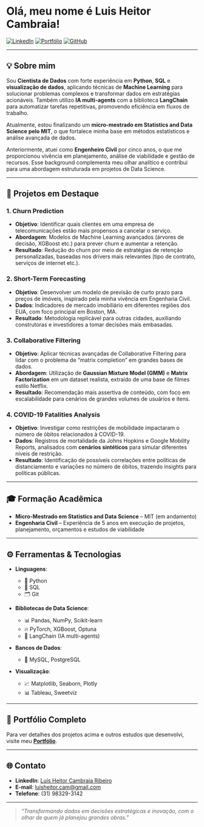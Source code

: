 # Olá, meu nome é **Luis Heitor Cambraia**! 



[![LinkedIn](https://img.shields.io/badge/-LinkedIn-blue?style=flat&logo=Linkedin&logoColor=white)](https://www.linkedin.com)
[![Portfólio](https://img.shields.io/badge/Portfólio-Visitar-success?style=flat&logo=firefox)](https://www.seu-portfolio.com)
[![GitHub](https://img.shields.io/github/followers/seu-usuario?label=Follow%20me&style=social)](https://github.com/seu-usuario)

---
## 💡 Sobre mim
Sou **Cientista de Dados** com forte experiência em **Python**, **SQL** e **visualização de dados**, aplicando técnicas de **Machine Learning** para solucionar problemas complexos e transformar dados em estratégias acionáveis. Também utilizo **IA multi-agents** com a biblioteca **LangChain** para automatizar tarefas repetitivas, promovendo eficiência em fluxos de trabalho.

Atualmente, estou finalizando um **micro-mestrado em Statistics and Data Science pelo MIT**, o que fortalece minha base em métodos estatísticos e análise avançada de dados.

Anteriormente, atuei como **Engenheiro Civil** por cinco anos, o que me proporcionou vivência em planejamento, análise de viabilidade e gestão de recursos. Esse background complementa meu olhar analítico e contribui para uma abordagem estruturada em projetos de Data Science.

---

## 🚀 Projetos em Destaque
### 1. Churn Prediction
- **Objetivo**: Identificar quais clientes em uma empresa de telecomunicações estão mais propensos a cancelar o serviço.  
- **Abordagem**: Modelos de Machine Learning avançados (árvores de decisão, XGBoost etc.) para prever churn e aumentar a retenção.  
- **Resultado**: Redução do churn por meio de estratégias de retenção personalizadas, baseadas nos drivers mais relevantes (tipo de contrato, serviços de internet etc.).

### 2. Short-Term Forecasting
- **Objetivo**: Desenvolver um modelo de previsão de curto prazo para preços de imóveis, inspirado pela minha vivência em Engenharia Civil.  
- **Dados**: Indicadores de mercado imobiliário em diferentes regiões dos EUA, com foco principal em Boston, MA.  
- **Resultado**: Metodologia replicável para outras cidades, auxiliando construtoras e investidores a tomar decisões mais embasadas.

### 3. Collaborative Filtering
- **Objetivo**: Aplicar técnicas avançadas de Collaborative Filtering para lidar com o problema de “matrix completion” em grandes bases de dados.  
- **Abordagem**: Utilização de **Gaussian Mixture Model (GMM)** e **Matrix Factorization** em um dataset realista, extraído de uma base de filmes estilo Netflix.  
- **Resultado**: Recomendação mais assertiva de conteúdo, com foco em escalabilidade para cenários de grandes volumes de usuários e itens.

### 4. COVID-19 Fatalities Analysis
- **Objetivo**: Investigar como restrições de mobilidade impactaram o número de óbitos relacionados à COVID-19.  
- **Dados**: Registros de mortalidade da Johns Hopkins e Google Mobility Reports, analisados com **cenários sintéticos** para simular diferentes níveis de restrição.  
- **Resultado**: Identificação de possíveis correlações entre políticas de distanciamento e variações no número de óbitos, trazendo insights para políticas públicas.

---

## 🎓 Formação Acadêmica
- **Micro-Mestrado em Statistics and Data Science** – MIT (em andamento)  
- **Engenharia Civil** – Experiência de 5 anos em execução de projetos, planejamento, orçamentos e estudos de viabilidade

---

## ⚙️ Ferramentas & Tecnologias
- **Linguagens**:  
  - 🐍 Python  
  - 🐘 SQL  
  - 🗂️ Git

- **Bibliotecas de Data Science**:  
  - 📊 Pandas, NumPy, Scikit-learn  
  - 🔥 PyTorch, XGBoost, Optuna
  - 🤖 LangChain (IA multi-agents)

- **Bancos de Dados**:  
  - 💾 MySQL, PostgreSQL

- **Visualização**:  
  - 📈 Matplotlib, Seaborn, Plotly  
  - 📊 Tableau, Sweetviz

---

## 📂 Portfólio Completo
Para ver detalhes dos projetos acima e outros estudos que desenvolvi, visite meu [**Portfólio**](https://luisheitorcam.wixsite.com/port). 

---

## 🌐 Contato
- **LinkedIn**: [Luís Heitor Cambraia Ribeiro](https://www.linkedin.com)  
- **E-mail**: luisheitor.cam@gmail.com
- **Telefone**: (31) 98329-3142

---

> *“Transformando dados em decisões estratégicas e inovação, com o olhar de quem já planejou grandes obras.”*

